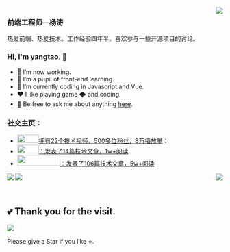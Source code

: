 <img align="right" src="https://count.getloli.com/get/@:Minori-ty?theme=rule34">

### 前端工程师—杨涛

热爱前端、热爱技术。工作经验四年半。喜欢参与一些开源项目的讨论。

### Hi, I'm yangtao. 👋

- 🔭 I’m now working.
- 🌱 I’m a pupil of front-end learning.
- 🤔 I’m currently coding in Javascript and Vue.
- ❤️ I like playing game 🌩 and coding.
- 💬 Be free to ask me about anything [here](https://github.com/yangtao5201314/yangtao5201314).  

### **社交主页：**

- <a href="https://space.bilibili.com/560080179"><code><img src="http://n.sinaimg.cn/sinakd2020519s/88/w600h288/20200519/0492-itvqcca2822585.png" height="20" width="50"/></code>拥有22个技术视频，500多位粉丝，8万播放量</a>：
- <a href="https://blog.csdn.net/qq_48652579?spm=1000.2115.3001.5343"><code><img height="20" width="50" src="https://img-home.csdnimg.cn/images/20201124032511.png"></code>：发表了14篇技术文章，1w+阅读</a>
- <a href="https://developer.aliyun.com/profile/expert/n5cbl6lpfvc2a"><code><img height="25" width="100" src="https://img.alicdn.com/tfs/TB13DzOjXP7gK0jSZFjXXc5aXXa-212-48.png"></code>：发表了106篇技术文章，5w+阅读</a>


  
<img align="left" src="https://github-readme-stats.vercel.app/api?username=alanHzw&show_icons=true&hide_border=true">
<img align="right" src="https://github-readme-stats.vercel.app/api/top-langs/?username=alanHzw&hide_border=true">   


  
  
![](https://activity-graph.herokuapp.com/graph?username=alanhzw&theme=github)

<br>  



##  💕 Thank you for the visit.

![](http://profile-counter.glitch.me/alanhzw/count.svg)

Please give a Star if you like ⭐.

